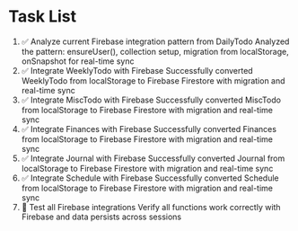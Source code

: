# Task List

1. ✅ Analyze current Firebase integration pattern from DailyTodo
Analyzed the pattern: ensureUser(), collection setup, migration from localStorage, onSnapshot for real-time sync
2. ✅ Integrate WeeklyTodo with Firebase
Successfully converted WeeklyTodo from localStorage to Firebase Firestore with migration and real-time sync
3. ✅ Integrate MiscTodo with Firebase
Successfully converted MiscTodo from localStorage to Firebase Firestore with migration and real-time sync
4. ✅ Integrate Finances with Firebase
Successfully converted Finances from localStorage to Firebase Firestore with migration and real-time sync
5. ✅ Integrate Journal with Firebase
Successfully converted Journal from localStorage to Firebase Firestore with migration and real-time sync
6. ✅ Integrate Schedule with Firebase
Successfully converted Schedule from localStorage to Firebase Firestore with migration and real-time sync
7. 🔄 Test all Firebase integrations
Verify all functions work correctly with Firebase and data persists across sessions

